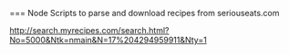 === Node Scripts to parse and download recipes from seriouseats.com

http://search.myrecipes.com/search.html?No=5000&Ntk=nmain&N=17%204294959911&Nty=1

